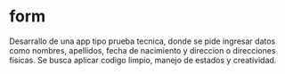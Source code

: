 # form
Desarrallo de una app tipo  prueba tecnica, donde se pide ingresar datos como nombres, apellidos, fecha de nacimiento y direccion o direcciones fisicas.
Se busca aplicar codigo limpio, manejo de estados y creatividad.
